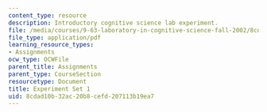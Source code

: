 ```yaml
---
content_type: resource
description: Introductory cognitive science lab experiment.
file: /media/courses/9-63-laboratory-in-cognitive-science-fall-2002/8cdad10b32ac20b8cefd207113b19ea7_experiment_1.pdf
file_type: application/pdf
learning_resource_types:
- Assignments
ocw_type: OCWFile
parent_title: Assignments
parent_type: CourseSection
resourcetype: Document
title: Experiment Set 1
uid: 8cdad10b-32ac-20b8-cefd-207113b19ea7
---
```

